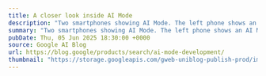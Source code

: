 ```yaml
---
title: A closer look inside AI Mode
description: "Two smartphones showing AI Mode. The left phone shows an AI Mode prompt being entered: ‘things to do in nashville this weekend with friends, we’re big foodies who like music but also more chill vibes and exploring off the beaten path’. The right phone sho"
summary: "Two smartphones showing AI Mode. The left phone shows an AI Mode prompt being entered: ‘things to do in nashville this weekend with friends, we’re big foodies who like music but also more chill vibes and exploring off the beaten path’. The right phone sho"
pubDate: Thu, 05 Jun 2025 18:30:00 +0000
source: Google AI Blog
url: https://blog.google/products/search/ai-mode-development/
thumbnail: "https://storage.googleapis.com/gweb-uniblog-publish-prod/images/Meet_AI_mode_ss.width-1300.png"
---
```


